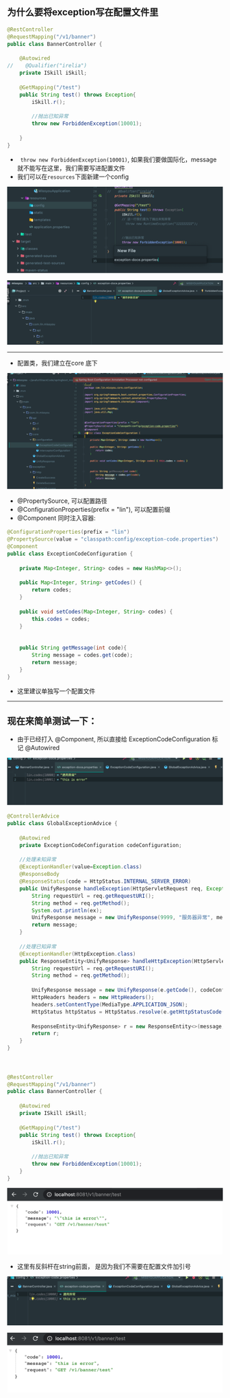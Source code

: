 ## 为什么要将exception写在配置文件里

```java
@RestController
@RequestMapping("/v1/banner")
public class BannerController {

    @Autowired
//    @Qualifier("irelia")
    private ISkill iSkill;

    @GetMapping("/test")
    public String test() throws Exception{
        iSkill.r();

        //抛出已知异常
        throw new ForbiddenException(10001);

    }
}
```

- ` throw new ForbiddenException(10001)`, 如果我们要做国际化，message 就不能写在这里，我们需要写进配置文件
- 我们可以在`resources`下面新建一个config

![](img/2021-01-21-16-02-49.png)

![](img/2021-01-21-16-07-07.png)

-----

- 配置类，我们建立在core 底下

![](img/2021-01-21-16-13-41.png)


- @PropertySource, 可以配置路径
- @ConfigurationProperties(prefix = "lin"), 可以配置前缀
- @Component 同时注入容器:


```java
@ConfigurationProperties(prefix = "lin")
@PropertySource(value = "classpath:config/exception-code.properties")
@Component
public class ExceptionCodeConfiguration {

    private Map<Integer, String> codes = new HashMap<>();

    public Map<Integer, String> getCodes() {
        return codes;
    }

    public void setCodes(Map<Integer, String> codes) {
        this.codes = codes;
    }


    public String getMessage(int code){
        String message = codes.get(code);
        return message;
    }
}
```

- 这里建议单独写一个配置文件

---

## 现在来简单测试一下：

- 由于已经打入 @Component, 所以直接给 ExceptionCodeConfiguration 标记 @Autowired

![](img/2021-01-21-16-26-22.png)

```java
@ControllerAdvice
public class GlobalExceptionAdvice {

    @Autowired
    private ExceptionCodeConfiguration codeConfiguration;

    //处理未知异常
    @ExceptionHandler(value=Exception.class)
    @ResponseBody
    @ResponseStatus(code = HttpStatus.INTERNAL_SERVER_ERROR)
    public UnifyResponse handleException(HttpServletRequest req, Exception ex) {
        String requestUrl = req.getRequestURI();
        String method = req.getMethod();
        System.out.println(ex);
        UnifyResponse message = new UnifyResponse(9999, "服务器异常", method + " " + requestUrl);
        return message;
    }

    //处理已知异常
    @ExceptionHandler(HttpException.class)
    public ResponseEntity<UnifyResponse> handleHttpException(HttpServletRequest req, HttpException e){
        String requestUrl = req.getRequestURI();
        String method = req.getMethod();

        UnifyResponse message = new UnifyResponse(e.getCode(), codeConfiguration.getMessage(e.getCode()), method + " " + requestUrl);
        HttpHeaders headers = new HttpHeaders();
        headers.setContentType(MediaType.APPLICATION_JSON);
        HttpStatus httpStatus = HttpStatus.resolve(e.getHttpStatusCode());

        ResponseEntity<UnifyResponse> r = new ResponseEntity<>(message, headers, httpStatus);
        return r;
    }
}



@RestController
@RequestMapping("/v1/banner")
public class BannerController {

    @Autowired
    private ISkill iSkill;

    @GetMapping("/test")
    public String test() throws Exception{
        iSkill.r();

        //抛出已知异常
        throw new ForbiddenException(10001);
    }
}
```

![](img/2021-01-21-16-34-16.png)

- 这里有反斜杆在string前面， 是因为我们不需要在配置文件加引号

![](img/2021-01-21-16-35-35.png)

![](img/2021-01-21-16-35-52.png)








